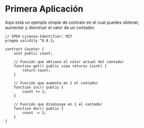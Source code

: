 # Primera Aplicación

Aquí está un ejemplo simple de contrato en el cual puedes obtener, aumentar y disminuir el valor de un contador.

```solidity
// SPDX-License-Identifier: MIT
pragma solidity ^0.8.3;

contract Counter {
    uint public count;

    // Función que obtiene el valor actual del contador
    function get() public view returns (uint) {
        return count;
    }

    // Función que aumenta en 1 el contador
    function inc() public {
        count += 1;
    }

    // Función que disminuye en 1 el contador
    function dec() public {
        count -= 1;
    }
}
```
